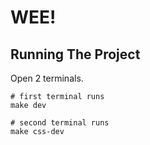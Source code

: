 # WEE!

## Running The Project

Open 2 terminals.

```shell
# first terminal runs
make dev

# second terminal runs
make css-dev
```